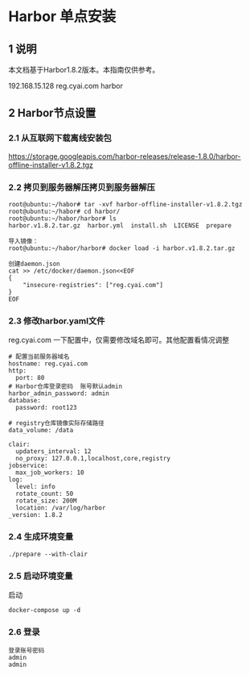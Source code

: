 # Harbor 单点安装

## 1 说明
本文档基于Harbor1.8.2版本。本指南仅供参考。

192.168.15.128 reg.cyai.com		harbor

## 2 Harbor节点设置
### 2.1 从互联网下载离线安装包

https://storage.googleapis.com/harbor-releases/release-1.8.0/harbor-offline-installer-v1.8.2.tgz

### 2.2 拷贝到服务器解压拷贝到服务器解压
```shell
root@ubuntu:~/habor# tar -xvf harbor-offline-installer-v1.8.2.tgz 
root@ubuntu:~/habor# cd harbor/
root@ubuntu:~/habor/harbor# ls
harbor.v1.8.2.tar.gz  harbor.yml  install.sh  LICENSE  prepare

导入镜像：
root@ubuntu:~/habor/harbor# docker load -i harbor.v1.8.2.tar.gz

创建daemon.json
cat >> /etc/docker/daemon.json<<EOF
{
	"insecure-registries": ["reg.cyai.com"]
}
EOF

```
### 2.3 修改harbor.yaml文件
reg.cyai.com  一下配置中，仅需要修改域名即可。其他配置看情况调整
```shell
# 配置当前服务器域名
hostname: reg.cyai.com
http:
  port: 80
# Harbor仓库登录密码  账号默认admin 
harbor_admin_password: admin
database:
  password: root123

# registry仓库镜像实际存储路径
data_volume: /data

clair:
  updaters_interval: 12
  no_proxy: 127.0.0.1,localhost,core,registry
jobservice:
  max_job_workers: 10
log:
  level: info
  rotate_count: 50
  rotate_size: 200M
  location: /var/log/harbor
_version: 1.8.2
```

### 2.4 生成环境变量
```shell
./prepare --with-clair
```

### 2.5 启动环境变量
启动
```shell
docker-compose up -d
```

### 2.6 登录
```shell
登录账号密码
admin
admin
```

